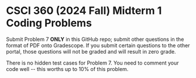# CSCI 360 (2024 Fall) Midterm 1 Coding Problems

Submit Problem 7 **ONLY** in this GitHub repo; submit other questions in the format of PDF onto Gradescope. If you submit certain questions to the other portal, those questions will not be graded and will result in zero grade.

There is no hidden test cases for Problem 7. You need to comment your code well -- this worths up to 10% of this problem.

